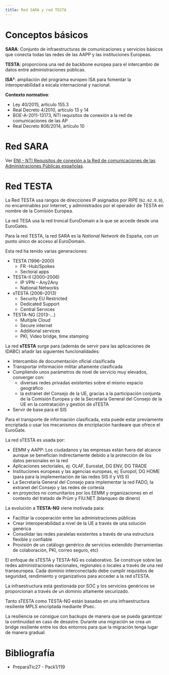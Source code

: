 ```yaml
---
title: Red SARA y red TESTA
---
```


# Conceptos básicos

**SARA**: Conjunto de infraestructuras de comunicaciones y servicios básicos que
conecta todas las redes de las AAPP y las instituciones Europeas.

**TESTA**: proporciona una red de backbone europea para el intercambio de datos entre
administraciones públicas.

**ISA²**: ampliación del programa europeo ISA para fomentar la interoperabilidad
a escala internacional y nacional.

**Contexto normativo**:

* Ley 40/2015, artículo 155.3
* Real Decreto 4/2010, artículo 13 y 14
* BOE-A-2011-13173, NTI requisitos de conexión a la red de comunicaciones de las AP
* Real Decreto 806/2014, artículo 10

# Red SARA

Ver [ENI - NTI Requisitos de conexión a la Red de comunicaciones de las Administraciones Públicas españolas]({filename}04-ENI.md#requisitos-de-conexion-a-la-red-de-comunicaciones-de-las-administraciones-publicas-espanolas).

# Red TESTA

La Red TESTA usa rangos de direcciones IP asignados por RIPE (`62.62.0.0`),
no encaminables por Internet, y administrados por el operador de TESTA en nombre
de la Comisión Europea.

La red TESA usa la red troncal EuroDomain a la que se accede desde una EuroGates.

Para la red TESTA, la red SARA es la *National Network* de España, con un punto
único de acceso al EuroDomain.

Esta red ha tenido varias generaciones:

* TESTA (1996–2000)
    * FR -Hub/Spokes
    * Sectoral apps
* TESTA-II (2000–2006)
    * IP VPN – Any2Any
    * National Networks
* sTESTA (2006–2013)
    * Security EU Restricted
    * Dedicated Support
    * Central Services
* TESTA-NG (2013-...)
    * Multiple Cloud
    * Secure internet
    * Additional services
    * PKI, Video bridge, time stamping

La red **sTESTA** surge para (además de servir para las aplicaciones de IDABC) añadir
las siguientes funcionalidades:

* Intercambio de documentación oficial clasificada
* Transportar información militar altamente clasificada
* Cumpliendo unos parámetros de nivel de servicio muy elevados, converger con:
    * diversas redes privadas existentes sobre el mismo espacio geográfico
    * la extranet del Consejo de la UE, gracias a la participación conjunta de la
    Comisión Europea y de la Secretaría General del Consejo de la UE en la
    contratación y gestión de sTESTA
* Servir de base para el SIS

Para el transporte de información clasificada, esta puede estar previamente
encriptada o usar los mecanismos de encriptación hardware que ofrece el EuroGate.

La red sTESTA es usada por:

* EEMM y AAPP: Los ciudadanos y las empresas están fuera del alcance aunque
se benefician indirectamente debido a la protección de los datos personales en
la red
* Aplicaciones sectoriales, ej: OLAF, Eurostat, DG ENV, DG TRADE
* Instituciones europeas y las agencias europeas, ej: Europol, DG HOME (para
para la implementación de las redes SIS II y VIS II)
* La Secretaría General del Consejo para implementar la red FADO, la extranet del
Consejo y las redes de cortesía
* en proyectos no comunitarios por los EEMM y organizaciones en el contexto
del tratado de Prüm y FIU.NET (blanqueo de dinero)

La evolución a **TESTA-NG** viene motivada para:

* Facilitar la cooperación entre las administraciones públicas
* Crear interoperabilidad a nivel de la UE a través de una solución genérica
* Consolidar las redes paralelas existentes a través de una estructura flexible y confiable
* Provisión de un catálogo genérico de servicios extendido (herramientas de colaboración, PKI,
correo seguro, etc)

El enfoque de sTESTA y TESTA-NG es colaborativo. Se construye sobre las redes
administraciones nacionales, regionales o locales a través de una red transeuropea.
Cada dominio interconectado debe cumplir requisitos de seguridad, rendimiento y
organizativos para acceder a la red sTESTA.

La infraestructura está gestionada por SOC y los servicios genéricos se proporcionan
a través de un dominio altamente securizado.

Tanto sTESTA como TESTA-NG están basadas en una infraestructura resiliente
MPLS encriptada mediante IPsec.

La resiliencia se consigue con backups de manera que se pueda garantizar la continuidad
en caso de desastre. Durante una migración se crea un bridge resiliente entre
los dos entornos para que la migración tenga lugar de manera gradual.

# Bibliografía

* PreparaTic27 - Pack1/119
